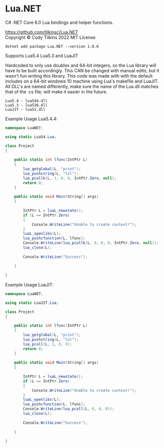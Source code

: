# Lua.NET
C# .NET Core 6.0 Lua bindings and helper functions.

https://github.com/tilkinsc/Lua.NET  
Copyright © Cody Tilkins 2022 MIT License  

```
dotnet add package Lua.NET --version 1.0.0
```

Supports Lua5.4 Lua5.3 and LuaJIT  

Hardcoded to only use doubles and 64-bit integers, so the Lua library will have to be built accordingly. This CAN be changed with manual edits, but it wasn't fun writing this library. This code was made with with the default includes on a 64-bit windows 10 machine using Lua's makefile and LuaJIT. All DLL's are named differently, make sure the name of the Lua dll matches that of the .cs file; will make it easier in the future.
```
Lua5.4 - lua544.dll
Lua5.3 - lua536.dll
LuaJIT - lua51.dll
```

Example Usage Lua5.4.4:
```C#
namespace LuaNET;

using static Lua54.Lua;

class Project
{
	
	public static int lfunc(IntPtr L)
	{
		lua_getglobal(L, "print");
		lua_pushstring(L, "lol");
		lua_pcallk(L, 1, 0, 0, IntPtr.Zero, null);
		return 0;
	}
	
	public static void Main(String[] args)
	{
		
		IntPtr L = luaL_newstate();
		if (L == IntPtr.Zero)
		{
			Console.WriteLine("Unable to create context!");
		}
		luaL_openlibs(L);
		lua_pushcfunction(L, lfunc);
		Console.WriteLine(lua_pcallk(L, 0, 0, 0, IntPtr.Zero, null));
		lua_close(L);
		
		Console.WriteLine("Success");
		
	}
	
}
```

Example Usage LuaJIT:
```C#
namespace LuaNET;

using static LuaJIT.Lua;

class Project
{
	
	public static int lfunc(IntPtr L)
	{
		lua_getglobal(L, "print");
		lua_pushstring(L, "lol");
		lua_pcall(L, 1, 0, 0);
		return 0;
	}
	
	public static void Main(String[] args)
	{
		
		IntPtr L = luaL_newstate();
		if (L == IntPtr.Zero)
		{
			Console.WriteLine("Unable to create context!");
		}
		luaL_openlibs(L);
		lua_pushcfunction(L, lfunc);
		Console.WriteLine(lua_pcall(L, 0, 0, 0));
		lua_close(L);
		
		Console.WriteLine("Success");
		
	}
	
}
```
